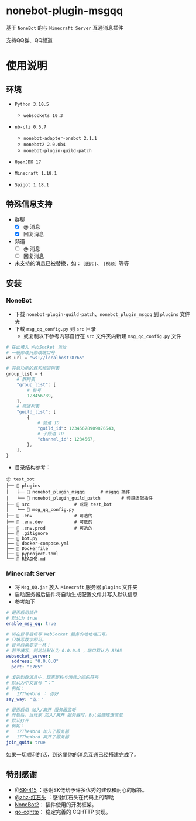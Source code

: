 # nonebot-plugin-msgqq

基于 `NoneBot` 的与 `Minecraft Server` 互通消息插件

支持QQ群、QQ频道

# 使用说明

## 环境
- `Python 3.10.5`
  - `websockets 10.3`


- `nb-cli 0.6.7`
  - `nonebot-adapter-onebot 2.1.1`
  - `nonebot2 2.0.0b4`
  - `nonebot-plugin-guild-patch`


- `OpenJDK 17`


- `Minecraft 1.18.1`


- `Spigot 1.18.1`

## 特殊信息支持

- 群聊
  - [x] @ 消息
  - [x] 回复消息
- 频道
  - [ ] @ 消息
  - [ ] 回复消息
- 未支持的消息已被替换，如： `[图片]`、 `[视频]` 等等

## 安装
### NoneBot
- 下载 `nonebot-plugin-guild-patch`、`nonebot_plugin_msgqq` 到 `plugins` 文件夹
- 下载 `msg_qq_config.py` 到 `src` 目录
  - 或复制以下参考内容自行在 `src` 文件夹内新建 `msg_qq_config.py` 文件

```python
# 在此填入 WebSocket 地址
# 一般修改只修改端口号
ws_url = "ws://localhost:8765"

# 开启功能的群和频道列表
group_list = {
    # 群列表
    "group_list": [
        # 群号
        123456789,
    ],
    # 频道列表
    "guild_list": [
        {
            # 频道 ID
            "guild_id": 12345678909876543,
            # 子频道 ID
            "channel_id": 1234567,
        },
    ],
}

```

- 目录结构参考：  

```
📦 test_bot
├── 📂 plugins
│   ├── 📂 nonebot_plugin_msgqq      # msgqq 插件
│   └── 📂 nonebot_plugin_guild_patch        # 频道适配插件
├── 📂 src                 # 或是 test_bot
│   └── 📜 msg_qq_config.py
├── 📜 .env                # 可选的
├── 📜 .env.dev            # 可选的
├── 📜 .env.prod           # 可选的
├── 📜 .gitignore
├── 📜 bot.py
├── 📜 docker-compose.yml
├── 📜 Dockerfile
├── 📜 pyproject.toml
└── 📜 README.md
```

### Minecraft Server

- 将 `Msg_QQ.jar` 放入 `Minecraft` 服务器 `plugins` 文件夹
- 启动服务器后插件将自动生成配置文件并写入默认信息
- 参考如下

```yaml
# 是否启用插件
# 默认为 true
enable_msg_qq: true

# 请在冒号后填写 WebSocket 服务的地址端口号。
# 只填写数字即可。
# 冒号后需要空一格！
# 若不填写，则地址默认为 0.0.0.0 ，端口默认为 8765
websocket_server:
  address: "0.0.0.0"
  port: "8765"

# 发送到群消息中，玩家昵称与消息之间的符号
# 默认为中文冒号 “：”
# 例如：
#   17TheWord ： 你好
say_way: "说："

# 是否启用 加入/离开 服务器监听
# 开启后，当玩家 加入/离开 服务器时，Bot会随推送信息
# 默认打开
# 例如：
#   17TheWord 加入了服务器
#   17TheWord 离开了服务器
join_quit: true
```

如果一切顺利的话，到这里你的消息互通已经搭建完成了。

## 特别感谢
- [@SK-415](https://github.com/SK-415) ：感谢SK佬给予许多优秀的建议和耐心的解答。
- [@zhz-红石头](https://github.com/zhzhongshi) ：感谢红石头在代码上的帮助
- [NoneBot2](https://github.com/nonebot/nonebot2)： 插件使用的开发框架。
- [go-cqhttp](https://github.com/Mrs4s/go-cqhttp)： 稳定完善的 CQHTTP 实现。
